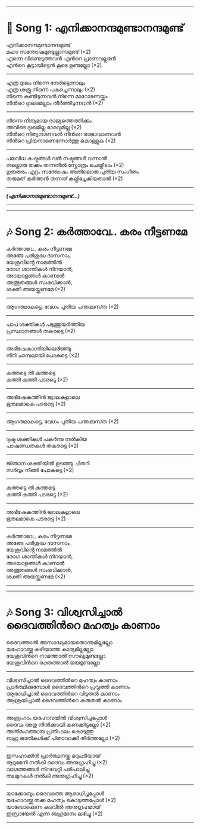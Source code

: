 

---

# 🎵 **Song 1: എനിക്കാനന്ദമുണ്ടാനന്ദമുണ്ട്**  

എനിക്കാനന്ദമുണ്ടാനന്ദമുണ്ട്  
മഹാ സന്തോഷമുണ്ടുല്ലാസമുണ്ട് (×2)  
എന്നെ വീണ്ടെടുത്തവന്‍ എന്‍റെ പ്രാണവല്ലഭന്‍  
എന്‍റെ കൂട്ടായിട്ടെന്‍ കൂടെ ഉണ്ടല്ലോ (×2)  

---  

എത്ര ദുഃഖം നിന്നെ നേരിട്ടെന്നാലും  
എത്ര ശത്രു നിന്നെ പകച്ചെന്നാലും (×2)  
നിന്നെ കണ്ടിടുന്നവന്‍ നിന്നെ മാറോടണയ്ക്കും  
നിന്‍റെ ദുഃഖമെല്ലാം തീര്‍ത്തിടുന്നവന്‍ (×2)  

---  

നിന്നെ നിത്യമായ രാജ്യത്തെത്തിക്കും  
അവിടെ ദുഃഖമില്ല ഭാരവുമില്ല (×2)  
നിന്‍റെ നിത്യനാണവന്‍ നിന്‍റെ രാജാവാണവന്‍   
നിന്‍റെ പ്രിയനാണെന്നോര്‍ത്തു കൊള്ളുക (×2)  

---  

പലവിധ കഷ്ടങ്ങള്‍ വന്‍ നഷ്ടങ്ങള്‍ വന്നാല്‍  
നല്ലൊരു തക്കം തന്നതില്‍ സ്തോത്രം ചെയ്തീടാം (×2)  
ഗുരുതരം ഏറ്റം സന്തോഷം അതിലൊരു പുതിയ സംഗീതം  
തരുമത് കര്‍ത്തന്‍ തന്നത് കല്പിച്ചേകിയതാല്‍ (×2)  

---  

**_(എനിക്കാനന്ദമുണ്ടാനന്ദമുണ്ട്...)_**  

---



---

# 🎶 **Song 2: കർത്താവേ.. കരം നീട്ടണമേ**

കർത്താവേ.. കരം നീട്ടണമേ  
അങ്ങേ പരിശുദ്ധ ദാസനാം,  
യേശുവിൻ്റെ നാമത്തിൽ  
രോഗ ശാന്തികൾ നിറയാൻ,  
അടയാളങ്ങൾ കാണാൻ  
അത്ഭുതങ്ങൾ സംഭവിക്കാൻ,  
ശക്തി അയയ്ക്കണമേ (×2)

---

ആഗതമാകട്ടെ, വേഗം പുതിയ പന്തക്കുസ്‌ത (×2)

---

പാപ ശക്തികൾ പടുത്തുയർത്തിയ  
പ്രസ്ഥാനങ്ങൾ തകരട്ടെ (×2)

---

അഭിഷേകാഗ്നിയിലെരിഞ്ഞു  
നീറി ചാമ്പലായി പോകട്ടെ (×2)

---

കത്തട്ടെ തീ കത്തട്ടെ  
കത്തി കത്തി പടരട്ടെ (×2)

---

അഭിഷേകത്തിൻ ജ്വാലകളാലെ  
ഭൂതലമാകെ പടരട്ടെ (×2)

---

ആഗതമാകട്ടെ, വേഗം പുതിയ പന്തക്കുസ്‌ത (×2)

---

ദുഷ്ട ശക്തികൾ പകർന്നു നൽകിയ  
പാഷണ്ഡതകൾ തകരട്ടെ (×2)

---

ജ്‌ഞാന ശക്തിയിൽ ഉടഞ്ഞു ചിതറി  
സർവ്വം നീങ്ങി പോകട്ടെ (×2)

---

കത്തട്ടെ തീ കത്തട്ടെ  
കത്തി കത്തി പടരട്ടെ (×2)

---

അഭിഷേകത്തിൻ ജ്വാലകളാലെ  
ഭൂതലമാകെ പടരട്ടെ (×2)

---

കർത്താവേ.. കരം നീട്ടണമേ  
അങ്ങേ പരിശുദ്ധ ദാസനാം,  
യേശുവിൻ്റെ നാമത്തിൽ  
രോഗ ശാന്തികൾ നിറയാൻ,  
അടയാളങ്ങൾ കാണാൻ  
അത്ഭുതങ്ങൾ സംഭവിക്കാൻ,  
ശക്തി അയയ്ക്കണമേ (×2)

---



---

# 🎶 **Song 3: വിശ്വസിച്ചാൽ ദൈവത്തിന്‍റെ മഹത്വം കാണാം**

ദൈവത്താൽ അസാദ്ധ്യമായതൊന്നുമില്ലല്ലോ  
യഹോവയ്ക്കു കഴിയാത്ത കാര്യമില്ലല്ലോ  
യേശുവിന്‍റെ നാമത്താൽ സൗഖ്യമുണ്ടല്ലോ  
യേശുവിന്‍റെ രക്തത്താൽ ജയമുണ്ടല്ലോ  

---

വിശ്വസിച്ചാൽ ദൈവത്തിന്‍റെ മഹത്വം കാണാം  
പ്രാർത്ഥിക്കുമ്പോൾ ദൈവത്തിന്‍റെ പ്രവൃത്തി കാണാം  
ആരാധിച്ചാൽ ദൈവത്തിന്‍റെ വിടുതൽ കാണാം  
ആശ്രയിച്ച‍ാൽ ദൈവത്തിന്‍റെ കരുതൽ കാണാം  

---

അബ്രഹാം യഹോവയിൽ വിശ്വസിച്ചപ്പോൾ  
ദൈവം അതു നീതിക്കായി കണക്കിട്ടല്ലോ (×2)  
അതിമഹത്തായ പ്രതിഫലം കൊടുത്തു  
ബഹു ജാതികൾക്ക് പിതാവാക്കി തീർത്തല്ലോ (×2)

---

ഇസഹാക്കിൻ പ്രാർത്ഥനയ്ക്കു മറുപടിയായ്  
നൂറുമേനി നൽകി ദൈവം അനുഗ്രഹിച്ചു (×2)  
വാഗ്ദത്തങ്ങൾ നിറവേറ്റി പരിപാലിച്ചു  
തലമുറകൾ നൽകി അനുഗ്രഹിച്ചു (×2)

---

യാക്കോബും ദൈവത്തെ ആരാധിച്ചപ്പോൾ  
യഹോവയ്ക്കു തക്ക മഹത്വം കൊടുത്തപ്പോൾ (×2)  
യാബോക്കെന്ന കടവിൽ അനുഗ്രഹമായ്  
ഇസ്രായേൽ എന്ന ബഹുമാനം ലഭിച്ചു (×2)

---



